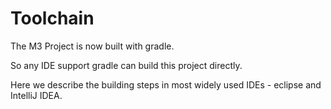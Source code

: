 # Toolchain

The M3 Project is now built with gradle.

So any IDE support gradle can build this project directly.

Here we describe the building steps in most widely used IDEs - eclipse and IntelliJ IDEA.